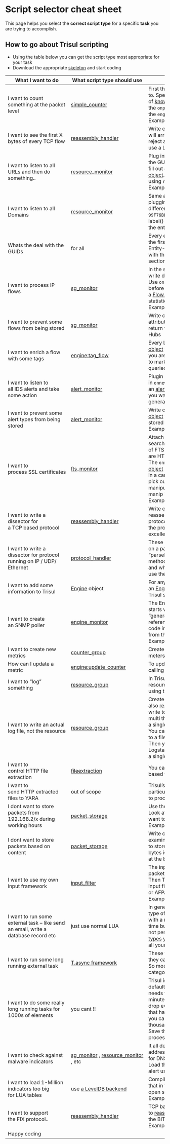 # Script selector cheat sheet

This page helps you select the **correct script type** for a specific **task** you are trying to accomplish.

## How to go about Trisul scripting

- Using the table below you can get the script type most appropriate for your task
- Download the appropriate [skeleton](https://github.com/trisulnsm/trisul-scripts/tree/master/lua/skeletons) and start coding

| What I want to do      | What script type should use   | Remarks and examples                                                                                                                                                                                                       |
| ---------------------------------------------------------------------------------- | -------------------------------------------------------------------------------------------------------------------------------------- | ------------------------------------------------------------------------------------------------------------------------------------------------------------------------------------------------------------------------------------------------------------------------------------------------------------------------------------------------------------------------------------------------------------------------------------------------------------------------------------------------------------------------------------------------------------------------------------------------------------------------------------------------------------------------------------------------------------------------------------------------------------------------------------------------------------------------------------ |
| I want to count something at the packet level                                      | [simple_counter](/docs/lua/simple_counter)                                                                           | First thing is to decide what protocol you want to attach to. Specify a `protocol_guid` from the list of [known GUIDS](/docs/ref/guid) Then write code in the `onpacket()` method. Use methods in the `engine` object passed to you to add metrics into Trisul<br/>Examples: [pktlen.lua](https://github.com/trisulnsm/trisul-scripts/tree/master/lua/tutorial/tutorial2 "Tutorial 2")                                                                                                                                                                                                                                                                                                                                                                                                                                              |
| I want to see the first X bytes of every TCP flow                                  | [reassembly_handler](/docs/lua/reassembly)                                                                      | Write code in the `onpayload(..)` method, the first bytes will arrive with `seekpos==0` you can process that and reject all other calls with `seekpos>0`. Alternately you can use a Lua Table to keep track of active flows.                                                                                                                                                                                                                                                                                                                                                                                                                                                                                                                                                                                                         |
| I want to listen to all URLs and then do something..                               | [resource_monitor](/docs/lua/resource_monitor)                                                                       | Plug into the *HTTP Resources* stream identified by the GUID `{4EF9DEB9-4332-4867-A667-6A30C5900E9E}` Then fill out `onresource()`. You will be passed a [resource object](/docs/lua/resource_monitor#tableresource_monitor). You can get the URL from the resource object using `resource:uri()`<br/>Example: [dyndns-alert.lua](https://github.com/trisulnsm/trisul-scripts/tree/master/lua/backend_scripts/dyndns-alert) [ua-parser.lua](https://github.com/trisulnsm/trisul-scripts/tree/master/lua/backend_scripts/resources/ua-parser)                                                                                                                                                                                                                                                                        |
| I want to listen to all Domains                                                    | [resource_monitor](/docs/lua/resource_monitor)                                                                       | Same as the above question for HTTP URLs. By just plugging into the DNS Resource stream identified by a different GUID `{D1E27FF0-6D66-4E57-BB91-99F76BB2143E}` you access the DNS stream. The uri() and label() methods give you the DNS question name and the entire record                                                                                                                                                                                                                                                                                                                                                                                                                                                                                                                                                        |
| Whats the deal with the GUIDs                                                      | for all                                                                                                                                | Every entity type in Trisul is identified by a GUID. One of the first things you need is to know where to find the Entity-Type to GUID mapping. It is easy, you can start with the [Well known GUID page](/docs/ref/guid) See the section [On GUIDS](/docs/lua/basics#on-guids)                                                                                                                                                                                                                                                                                                                                                                                                                                                                                                        |
| I want to process IP flows                                                         | [sg_monitor](/docs/lua/sg_monitor)                                                                          | In the sg_monitor script there are many methods you can write depending on what you want to do. Use `onflush()` to get access to the flow records just before they are flushed to the Hub node. All methods get a [Flow object](/docs/lua/sg_monitor#objects-reference) you can navigate that object to get the statistics for the flow.<br/>Examples: [passive-dns.lua](https://github.com/trisulnsm/trisul-scripts/blob/master/lua/backend_scripts/passive-dns/flowtag-passive-dns.lua) [simple sg3.lua](https://github.com/trisulnsm/trisul-scripts/blob/master/lua/backend_scripts/flows/sg3.lua)                                                                                                                                                                                                      |
| I want to prevent some flows from being stored                                     | [sg_monitor](/docs/lua/sg_monitor)                                                                          | Write code in the `flushfilter()` method to examine the attributes in the [Flow object](/docs/lua/sg_monitor#flow) that is passed to you. Then return false to prevent a flow from being stored in the Hubs                                                                                                                                                                                                                                                                                                                                                                                                                                                                                                                                                                                                   |
| I want to enrich a flow with some tags                                             | [engine:tag_flow](/docs/lua/obj_engine#functiontag_flow)                                                      | Every LUA function in Trisul is passed an [Engine object](/docs/lua/obj_engine#functiontag_flow) for you to interact with the Trisul pipelines. Say you are inspecting some traffic from any script and want to mark a particular flow with some label-tag to be queried later. Use engine:tag_flow()                                                                                                                                                                                                                                                                                                                                                                                                                                                                                                       |
| I want to listen to all IDS alerts and take some action                            | [alert_monitor](/docs/lua/alert_monitor)                                                                             | Plugin into the *IDS Alert* group. Then write code in `onnewalert()` or `onflush()` . You will have access to an [alert object](/docs/lua/alert_monitor#object-alert) Since it is plain LUA you can do whatever you want with the alert. Send an email, write a log file, generate metrics, ..                                                                                                                                                                                                                                                                                                                                                                                                                                                                                                                     |
| I want to prevent some alert types from being stored                               | [alert_monitor](/docs/lua/alert_monitor)                                                                             | Write code in the `flushfilter` method . Inspect the [alert object](/docs/lua/alert_monitor#object-alert) fields like `alert:sigid()` and decide if you want it stored in the Hubs. Return false to prevent storage.<br/>Example: [no-alienvault.lua](https://github.com/trisulnsm/trisul-scripts/blob/master/lua/backend_scripts/alerts/alert_filter.lua)                                                                                                                                                                                                                                                                                                                                                                                                                                                         |
| I want to process SSL certificates                                                 | [fts_monitor](/docs/lua/fts_monitor)                                                                                 | Attach to the FTS group SSL Certificates. FTS is full text search feature of Trisul. Some example of FTS Documents generated by Trisul are HTTP Headers, SSL Certificates, DNS records. The `onnewfts()` method contains a [FTSDocument object](/docs/lua/fts_monitor#objects-reference) The `fts:text()` returns the entire certificate chain in a canonical format. You can then use LUA methods to pick out fields you want using regex and text manipulation. This is the approach of Trisul use text manip instead of very fine grained protocol decodes.<br/>Examples : [detect_sha1.lua](https://github.com/trisulnsm/trisul-scripts/blob/master/lua/backend_scripts/fts/detect_sha1.lua) [roca.lua](https://github.com/trisulnsm/trisul-scripts/tree/master/lua/backend_scripts/roca "ROCA CVE-2017-15361") |
| I want to write a dissector for a TCP based protocol                               | [reassembly_handler](/docs/lua/reassembly)                                                                      | Write code in the [`onpayload` method](/docs/lua/reassembly#function-onpayload) of reassembly_handler. Here you can do port independent protocol detection and also dissect the protocol. Write the protocol in plain LUA but we reccommend using the excellent [BITMAUL library](https://github.com/trisulnsm/bitmaul) to write your dissector.                                                                                                                                                                                                                                                                                                                                                                                                                                                               |
| I want to write a dissector for protocol running on IP / UDP/ Ethernet             | [protocol_handler](/docs/lua/protocol_handler)                                                                      | These dont require reassembly hence you can process on a packet-by-packet basis. Write code in the “parselayer()”protocol_handler.html#function_parselayer method to tell Trisul where the protocol begins and ends and what the next protocol on the stack is. You can also use the [simple_counter](/docs/lua/simple_counter) script type                                                                                                                                                                                                                                                                                                                                                                                                                                                                        |
| I want to add some information to Trisul                                           | [Engine](/docs/lua/obj_engine) object                                                                          | For any script you write, Trisul will pass you an [Engine](/docs/lua/obj_engine) object that lets you add information into the Trisul streaming pipeline. Metrics, tags, alerts..                                                                                                                                                                                                                                                                                                                                                                                                                                                                                                                                                                                                                            |
| I want to create an SNMP poller                                                    | [engine_monitor](/docs/lua/engine_monitor)                                                                            | The Engine Monitor is called when the flush window starts which is every minute. This is a good place to do “general purpose” scripting in a periodic manner without reference to any of Trisul streams. Here you would write code in `onbeginflush` to run `snmpget..` get the metrics from the outside devices and update the Trisul metrics.<br/>Example: [snmp.lua](https://github.com/trisulnsm/trisul-scripts/blob/master/lua/backend_scripts/enginemonitor/snmp.lua)                                                                                                                                                                                                                                                                                                                                                          |
| I want to create new metrics                                                       | [counter_group](/docs/lua/counter_group)                                                                           | Create a new counter group “My Group” and then create meters within it. Each counter group gets a [new GUID](/docs/lua/basics#on-guids)                                                                                                                                                                                                                                                                                                                                                                                                                                                                                                                                                                                                                                                                                    |
| How can I update a metric                                                          | [engine:update_counter](/docs/lua/obj_engine#functionupdate_counter)                                           | To update metrics for a counter group by calling `engine:update_counter()`                                                                                                                                                                                                                                                                                                                                                                                                                                                                                                                                                                                                                                                                                                                                                           |
| I want to “log” something                                                          | [resource_group](/docs/lua/resource_group)                                                                         | In Trisul, logs are called resources. You create a new resource group and then add a log by adding a resource using the methods in the Engine object.                                                                                                                                                                                                                                                                                                                                                                                                                                                                                                                                                                                                                                                                                |
| I want to write an actual log file, not the resource                               | [resource_group](/docs/lua/resource_group)                                                                         | Create a new [resource_group](/docs/lua/resource_group) and also [resource_monitor](/docs/lua/resource_monitor). Then in the resource_monitor just write to a file in plain LUA. The issue here is Trisul is multi threaded workers, so you may not be able to write a single log file without some kind of synchronization. You can write to multiple files from the `onflush` methods to a file that uses the engine:id() as part of the file name. Then you can use some 3rd party system like Graylog, Logstash, syslog-ng to merge these worker log files into a single file.                                                                                                                                                                                                             |
| I want to control HTTP file extraction                                             | [fileextraction](/docs/lua/fileextractoverview)                                                                   | You can minutely control what gets saved using flow based filters or content based filtering. See [fileextract](/docs/lua/fileextract)                                                                                                                                                                                                                                                                                                                                                                                                                                                                                                                                                                                                                                                                            |
| I want to send HTTP extracted files to YARA                                        | out of scope                                                                                                                           | Trisul’s work stops when the files are dumped into a particular directory. You need to write your own tooling to process those files outside the Trisul pipelines                                                                                                                                                                                                                                                                                                                                                                                                                                                                                                                                                                                                                                                                    |
| I dont want to store packets from 192.168.2/x during working hours                 | [packet_storage](/docs/lua/packet_storage)                                                                      | Use the `filter` method which contains a flow object. Look at the IP address and Timestamps to decide if you want to store packets on this flow or not.<br/>Example: [skip_youtube.lua](https://github.com/trisulnsm/apps/tree/master/analyzers/prune-encrypted-pcap "APP")                                                                                                                                                                                                                                                                                                                                                                                                                                                                                                                                                          |
| I dont want to store packets based on content                                      | [packet_storage](/docs/lua/packet_storage)                                                                            | Write code in the `filter_payload()` where you can examine a part of the payload string to check if you want to store all packets in that flow. Only the first payload bytes is given to you. So your “signature” has to be right at the beginning                                                                                                                                                                                                                                                                                                                                                                                                                                                                                                                                                                                   |
| I want to use my own input framework                                               | [input_filter](/docs/lua/inputfilter)                                                                             | The input filter script should be used to return the next packet using `step` or the next alert using `step_alert` . Then Trisul has to be run slightly differently to use this input filter instead of the normal PCAP file or AFPACKET network interface.<br/>Example: [suricata_unixsocket.lua](https://github.com/trisulnsm/trisul-scripts/blob/master/lua/frontend_scripts/inputfilter/suricata_eve_unixsocket.lua) [pure_lua_pcap.lua](https://github.com/trisulnsm/trisul-scripts/blob/master/lua/frontend_scripts/inputfilter/purelua_pcap.lua)                                                                                                                                                                                                                                                                              |
| I want to run some external task – like send an email, write a database record etc | just use normal LUA                                                                                                                    | In general you can write any LUA code to perform any type of task in your scripts. In reality, you are working with a real time streaming analytics system so you have time budgets. Rough rule. For [Frontend script](/docs/lua/basics#frontend-and-backend-scripts) types, do not perform any significant I/O. For [Backend script types](/docs/lua/basics#frontend-and-backend-scripts) you have a total of about 30 seconds to complete all your tasks in every 1 minute interval                                                                                                                                                                                                                                                                                                                          |
| I want to run some long running external task                                      | [T.async framework](/docs/lua/obj_tasync)                                                                        | These tasks are scheduled on a separate thread and they call back on the main thread when they complete. So most I/O should be safe to perform in the backend category only                                                                                                                                                                                                                                                                                                                                                                                                                                                                                                                                                                                                                                                          |
| I want to do some really long running tasks for 1000s of elements                  | you cant !!                                                                                                                            | Trisul is a streaming analytics real time system. The default window is 1 minute. So ALL of the processing needs to be done within the global time budget of 1 minute. If you exceed that time budget, Trisul will simply drop everything to stay in sync with the next window that has started. If you have a few long running tasks, you can use the [T.async](/docs/lua/obj_tasync) framework. But if you have thousands of such tasks, then you have to break it up. Save the inputs from Trisul somewhere on disk and process them separately using another process.                                                                                                                                                                                                                                      |
| I want to check against malware indicators                                         | [sg_monitor](/docs/lua/sg_monitor) , [resource_monitor](/docs/lua/resource_monitor) , etc | It all depends on the exact type of indicator. For IP addresses link up to [cg_monitor](/docs/lua/cg_monitor) on Host Counter Group, for DNS Resources, URL, SSL plugin use those types. Load the intel file into plain LUA table and lookup and alert using [Engine:add_alert](/docs/lua/obj_engine#functionadd_alert)                                                                                                                                                                                                                                                                                                                                                                                                                                                           |
| I want to load 1-Million indicators too big for LUA tables                         | use [a LevelDB backend](https://github.com/trisulnsm/trisul-scripts/tree/master/lua/libs/leveldb)                                      | Compile the indicators into a LevelDB database and load that in the `onload` function of your script. You can use the open source tris_leveldb LUA library for that.<br/>Example: [tris_leveldb.lua](https://github.com/trisulnsm/trisul-scripts/tree/master/lua/libs/leveldb) [Umbrella-Top1Million.lua](/docs/lua/reassembly#function-onpayload)                                                                                                                                                                                                                                                                                                                                                                                                                                                             |
| I want to support the FIX protocol..                                               | [reassembly_handler](/docs/lua/reassembly)                                                                      | TCP based protcols plugin to [reassembly_handler:onpayload](/docs/lua/reassembly#function-onpayload) and then use the BITMAUL library to get started.<br/>Example: [BITMAUL examples](https://github.com/trisulnsm/bitmaul) for working code                                                                                                                                                                                                                                                                                                                                                                                                                                                                                                                                                                  |
| Happy coding                                                                       |                                                                                                                                        |                                                                                                                                                                                                                                                                                                                                                                                                                                                                                                                                                                                                                                                                                                                                                                                                                                      |
